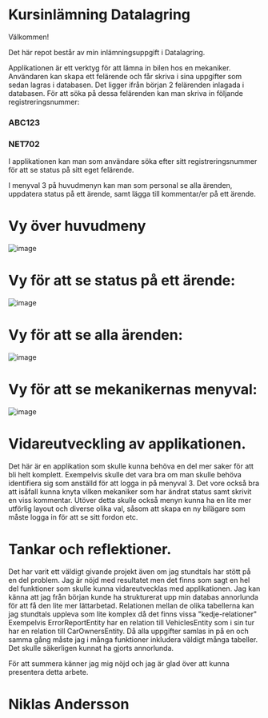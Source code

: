 # Kursinlämning Datalagring

Välkommen!

Det här repot består av min inlämningsuppgift i Datalagring.

Applikationen är ett verktyg för att lämna in bilen hos en mekaniker.
Användaren kan skapa ett felärende och får skriva i sina uppgifter som sedan lagras i databasen. 
Det ligger ifrån början 2 felärenden inlagada i databasen. För att söka på dessa felärenden kan man skriva in följande registreringsnummer:

### ABC123
### NET702

I applikationen kan man som användare söka efter sitt registreringsnummer för att se status på sitt eget felärende.

I menyval 3 på huvudmenyn kan man som personal se alla ärenden, uppdatera status på ett ärende, samt lägga till kommentar/er på ett ärende.


# Vy över huvudmeny

![image](https://user-images.githubusercontent.com/110826266/227719927-a2aa1384-d684-4d4a-a02a-a69583b9cf4b.png)


# Vy för att se status på ett ärende:

![image](https://user-images.githubusercontent.com/110826266/227720111-9812db69-4ac3-4330-9bd5-bee656192e00.png)

# Vy för att se alla ärenden:

![image](https://user-images.githubusercontent.com/110826266/227720722-e8aa6bcd-593d-4517-9cfc-0568fa239baf.png)

# Vy för att se mekanikernas menyval:

![image](https://user-images.githubusercontent.com/110826266/227720778-dd66a99b-105d-466a-a482-159ac9572740.png)


# Vidareutveckling av applikationen.

Det här är en applikation som skulle kunna behöva en del mer saker för att bli helt komplett. Exempelvis skulle det vara bra om man skulle behöva identifiera sig som anställd för att logga in på menyval 3. Det vore också bra att isåfall kunna knyta vilken mekaniker som har ändrat status samt skrivit en viss kommentar.
Utöver detta skulle också menyn kunna ha en lite mer utförlig layout och diverse olika val, såsom att skapa en ny bilägare som måste logga in för att se sitt fordon etc.

# Tankar och reflektioner.

Det har varit ett väldigt givande projekt även om jag stundtals har stött på en del problem. Jag är nöjd med resultatet men det finns som sagt en hel del funktioner som skulle kunna vidareutvecklas med applikationen. Jag kan känna att jag från början kunde ha strukturerat upp min databas annorlunda för att få den lite mer lättarbetad. Relationen mellan de olika tabellerna kan jag stundtals uppleva som lite komplex då det finns vissa "kedje-relationer" Exempelvis ErrorReportEntity har en relation till VehiclesEntity som i sin tur har en relation till CarOwnersEntity. Då alla uppgifter samlas in på en och samma gång måste jag i många funktioner inkludera väldigt många tabeller. Det skulle säkerligen kunnat ha gjorts annorlunda.

För att summera känner jag mig nöjd och jag är glad över att kunna presentera detta arbete.

# Niklas Andersson

